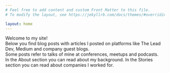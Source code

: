 ```yaml
---
# Feel free to add content and custom Front Matter to this file.
# To modify the layout, see https://jekyllrb.com/docs/themes/#overriding-theme-defaults

layout: home
---
```


Welcome to my site!<br/>
Below you find blog posts with articles I posted on platforms like The Lead Dev, Medium and company guest blogs.<br/>
Some posts refer to talks of mine at conferences, meetups and podcasts.<br/>
In the About section you can read about my background. In the Stories section you can read about companies I worked for.<br/>
<br/>
